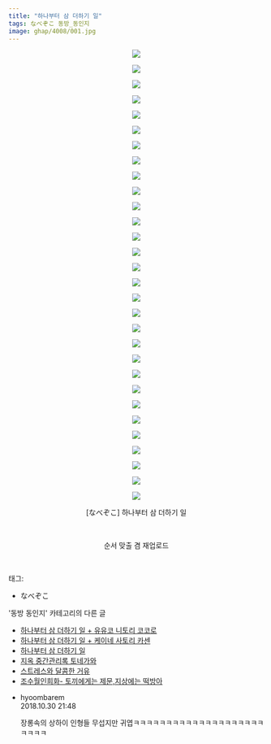 ```yaml
---
title: "하나부터 삼 더하기 일"
tags: なべぞこ 동방_동인지
image: ghap/4008/001.jpg
---
```

<div class="article">
<p style="text-align: center; clear: none; float: none;"><img src="{{ site.nasurl }}/ghap/4008/001.jpg"/></p>
<p style="text-align: center; clear: none; float: none;"><img src="{{ site.nasurl }}/ghap/4008/002.jpg"/></p>
<p style="text-align: center; clear: none; float: none;"><img src="{{ site.nasurl }}/ghap/4008/003.jpg"/></p>
<p style="text-align: center; clear: none; float: none;"><img src="{{ site.nasurl }}/ghap/4008/004.jpg"/></p>
<p style="text-align: center; clear: none; float: none;"><img src="{{ site.nasurl }}/ghap/4008/005.jpg"/></p>
<p style="text-align: center; clear: none; float: none;"><img src="{{ site.nasurl }}/ghap/4008/006.jpg"/></p>
<p style="text-align: center; clear: none; float: none;"><img src="{{ site.nasurl }}/ghap/4008/007.jpg"/></p>
<p style="text-align: center; clear: none; float: none;"><img src="{{ site.nasurl }}/ghap/4008/008.jpg"/></p>
<p style="text-align: center; clear: none; float: none;"><img src="{{ site.nasurl }}/ghap/4008/009.jpg"/></p>
<p style="text-align: center; clear: none; float: none;"><img src="{{ site.nasurl }}/ghap/4008/010.jpg"/></p>
<p style="text-align: center; clear: none; float: none;"><img src="{{ site.nasurl }}/ghap/4008/011.jpg"/></p>
<p style="text-align: center; clear: none; float: none;"><img src="{{ site.nasurl }}/ghap/4008/012.jpg"/></p>
<p style="text-align: center; clear: none; float: none;"><img src="{{ site.nasurl }}/ghap/4008/013.jpg"/></p>
<p style="text-align: center; clear: none; float: none;"><img src="{{ site.nasurl }}/ghap/4008/014.jpg"/></p>
<p style="text-align: center; clear: none; float: none;"><img src="{{ site.nasurl }}/ghap/4008/015.jpg"/></p>
<p style="text-align: center; clear: none; float: none;"><img src="{{ site.nasurl }}/ghap/4008/016.jpg"/></p>
<p style="text-align: center; clear: none; float: none;"><img src="{{ site.nasurl }}/ghap/4008/017.jpg"/></p>
<p style="text-align: center; clear: none; float: none;"><img src="{{ site.nasurl }}/ghap/4008/018.jpg"/></p>
<p style="text-align: center; clear: none; float: none;"><img src="{{ site.nasurl }}/ghap/4008/019.jpg"/></p>
<p style="text-align: center; clear: none; float: none;"><img src="{{ site.nasurl }}/ghap/4008/020.jpg"/></p>
<p style="text-align: center; clear: none; float: none;"><img src="{{ site.nasurl }}/ghap/4008/021.jpg"/></p>
<p style="text-align: center; clear: none; float: none;"><img src="{{ site.nasurl }}/ghap/4008/022.jpg"/></p>
<p style="text-align: center; clear: none; float: none;"><img src="{{ site.nasurl }}/ghap/4008/023.jpg"/></p>
<p style="text-align: center; clear: none; float: none;"><img src="{{ site.nasurl }}/ghap/4008/024.jpg"/></p>
<p style="text-align: center; clear: none; float: none;"><img src="{{ site.nasurl }}/ghap/4008/025.jpg"/></p>
<p style="text-align: center; clear: none; float: none;"><img src="{{ site.nasurl }}/ghap/4008/026.jpg"/></p>
<p style="text-align: center; clear: none; float: none;"><img src="{{ site.nasurl }}/ghap/4008/027.jpg"/></p>
<p style="text-align: center; clear: none; float: none;"><img src="{{ site.nasurl }}/ghap/4008/028.jpg"/></p>
<p style="text-align: center; clear: none; float: none;"><img src="{{ site.nasurl }}/ghap/4008/029.jpg"/></p>
<p style="text-align: center; clear: none; float: none;"><img src="{{ site.nasurl }}/ghap/4008/030.jpg"/></p>
<p style="text-align: center; clear: none; float: none;">[なべぞこ] 하나부터 삼 더하기 일</p>
<p style="text-align: center; clear: none; float: none;"><br/></p>
<p style="text-align: center; clear: none; float: none;">순서 맞출 겸 재업로드</p>
<p><br/></p>
</div><div class="tagTrail">
<p>태그: </p>
<ul>
<li>なべぞこ</li>
</ul>
</div><div class="another">
<p>'동방 동인지' 카테고리의 다른 글</p>
<ul>
<li><a href="/2017-11-30-ghap_4012">하나부터 삼 더하기 일 + 유유코 니토리 코코로</a></li>
<li><a href="/2017-11-30-ghap_4011">하나부터 삼 더하기 일 + 케이네 사토리 카센</a></li>
<li><a href="/2017-11-30-ghap_4008">하나부터 삼 더하기 일</a></li>
<li><a href="/2017-11-27-ghap_3999">지옥 중간관리록 토네가와</a></li>
<li><a href="/2017-11-26-ghap_3982">스트레스와 달콤한 거유</a></li>
<li><a href="/2017-11-26-ghap_3981">조수월인희화- 토끼에게는 제문,지상에는 떡방아</a></li>
</ul>
</div><div class="cb_module cb_fluid">
<div class="cb_wrt cb_profile">
<div class="comment">
<ul>
<li class="cb_thumb_off" id="comment15365225">
<div class="cb_comment_area">
<div class="cb_info_area">
<div class="cb_section">
<span class="cb_nick_name">hyoombarem</span>
</div>
<div class="cb_section">
<span class="cb_date">2018.10.30 21:48 </span>
</div>
</div>
<div class="cb_dsc_comment">
<p class="cb_dsc">
											장롱속의 상하이 인형들 무섭지만 귀엽ㅋㅋㅋㅋㅋㅋㅋㅋㅋㅋㅋㅋㅋㅋㅋㅋㅋㅋㅋㅋㅋㅋㅋㅋ
										</p>
</div>
</div></li>
</ul>
</div>
</div><!-- commentList close -->
</div>